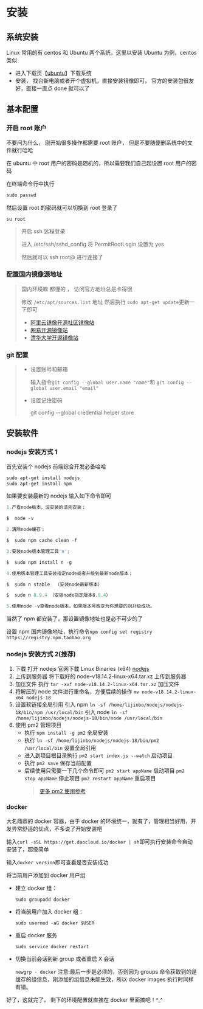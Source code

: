# 安装

## 系统安装

Linux 常用的有 centos 和 Ubuntu 两个系统，这里以安装 Ubuntu 为例，centos 类似

- 进入下载页【[ubuntu](https://cn.ubuntu.com/download/server/step1)】下载系统
- 安装， 找台新电脑或者开个虚拟机，直接安装镜像即可， 官方的安装包很友好，直接一直点 done 就可以了

## 基本配置

### 开启 root 账户

不要问为什么， 刚开始很多操作都需要 root 账户， 但是不要随便删系统中的文件就行哈哈

在 ubuntu 中 root 用户的密码是随机的，所以需要我们自己起设置 root 用户的密码

在终端命令行中执行

```powershell
sudo passwd
```

然后设置 root 的密码就可以切换到 root 登录了

```powershell
su root
```

> 开启 ssh 远程登录
>
> 进入 /etc/ssh/sshd_config 将 PermitRootLogin 设置为 yes
>
> 然后就可以 ssh root@<ip> 进行连接了

### 配置国内镜像源地址

> 国内环境嘛 都懂的 ， 访问官方地址总是卡得很
>
> 修改 `/etc/apt/sources.list` 地址 然后执行 `sudo apt-get update`更新一下即可
>
> - [阿里云镜像开源社区镜像站](https://developer.aliyun.com/mirror/)
> - [网易开源镜像站](http://mirrors.163.com/.help/ubuntu.html)
> - [清华大学开源镜像站](https://mirrors.tuna.tsinghua.edu.cn/help/ubuntu/)

### git 配置

> - 设置账号和邮箱
>
>   输入指令`git config --global user.name "name"`和 `git config --global user.email "email"`
>
> - 设置记住密码
>
>   git config --global credential.helper store

## 安装软件

### nodejs 安装方式 1

首先安装个 nodejs 前端综合开发必备哈哈

```powershell
sudo apt-get install nodejs
sudo apt-get install npm
```

如果要安装最新的 nodejs 输入如下命令即可

```powershell
1.产看node版本，没安装的请先安装；

$  node -v

2.清除node缓存；

$  sudo npm cache clean -f

3.安装node版本管理工具'n';

$  sudo npm install n -g

4.使用版本管理工具安装指定node或者升级到最新node版本；

$  sudo n stable  （安装node最新版本）

$  sudo n 8.9.4 （安装node指定版本8.9.4）

5.使用node -v查看node版本，如果版本号改变为你想要的则升级成功。
```

当然了 npm 都安装了，那设置镜像地址也是必不可少的了

设置 npm 国内镜像地址，执行命令`npm config set registry https://registry.npm.taobao.org`

### nodejs 安装方式 2(推荐)

1. 下载
   打开 nodejs 官网下载 Linux Binaries (x64) [nodejs](https://nodejs.org/en/download/)
2. 上传到服务器
   将下载好的 node-v18.14.2-linux-x64.tar.xz 上传到服务器
3. 加压文件
   执行 `tar -xvf node-v18.14.2-linux-x64.tar.xz` 加压文件
4. 将解压的 node 文件进行重命名，方便后续的操作
   `mv node-v18.14.2-linux-x64 nodejs-18`
5. 设置软链接全局引用
   引入 npm
   `ln -sf /home/lijinbo/nodejs/nodejs-18/bin/npm /usr/local/bin`
   引入 node
   `ln -sf /home/lijinbo/nodejs/nodejs-18/bin/node /usr/local/bin`
6. 使用 pm2 管理项目
   - 执行 `npm install -g pm2` 全局安装
   - 执行 `ln -sf /home/lijinbo/nodejs/nodejs-18/bin/pm2 /usr/local/bin` 设置全局引用
   - 进入到项目根目录执行 `pm2 start index.js --watch` 启动项目
   - 执行 `pm2 save` 保存当前配置
   - 后续使用只需要一下几个命令即可
     `pm2 start appName` 启动项目
     `pm2 stop appName` 停止项目
     `pm2 restart appName` 重启项目
     > [更多 pm2 使用参考](https://www.cnblogs.com/kunmomo/p/14990703.html)

### docker

大名鼎鼎的 docker 容器，由于 docker 的环境统一，就有了，管理相当好用，开发异常舒适的优点，不多说了开始安装吧

输入`curl -sSL https://get.daocloud.io/docker | sh`即可执行安装命令自动安装了，超级简单

输入`docker version`即可查看是否安装成功

将当前用户添加到 docker 用户组

- 建立 docker 组：

  `sudo groupadd docker`

- 将当前用户加入 docker 组：

  `sudo usermod -aG docker $USER`

- 重启 docker 服务

  `sudo service docker restart`

- 切换当前会话到新 group 或者重启 X 会话

  `newgrp - docker`
  注意:最后一步是必须的，否则因为 groups 命令获取到的是缓存的组信息，刚添加的组信息未能生效，所以 docker images 执行时同样有错。

好了，这就完了， 剩下的环境配置就直接在 docker 里面搞吧！^\_^
